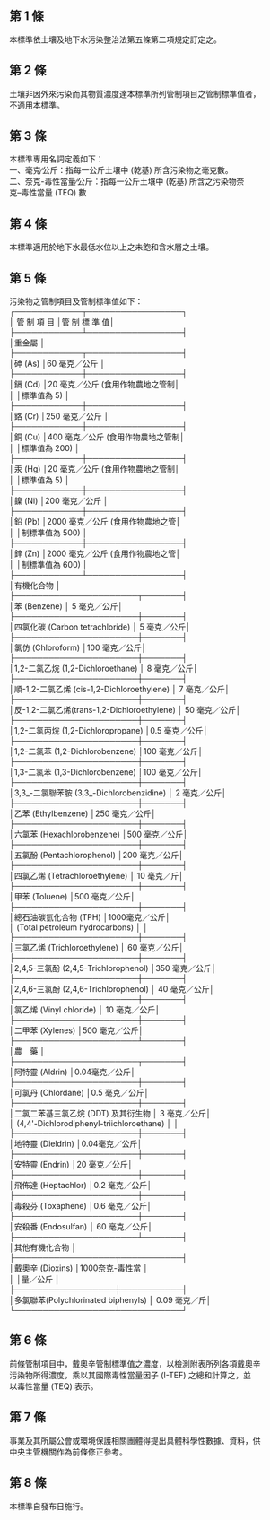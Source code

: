 第 1 條
-------
本標準依土壤及地下水污染整治法第五條第二項規定訂定之。

第 2 條
-------
土壤非因外來污染而其物質濃度達本標準所列管制項目之管制標準值者，  
不適用本標準。

第 3 條
-------
本標準專用名詞定義如下：  
一、毫克∕公斤：指每一公斤土壤中 (乾基) 所含污染物之毫克數。  
二、奈克-毒性當量∕公斤：指每一公斤土壤中 (乾基) 所含之污染物奈  
    克–毒性當量 (TEQ)  數

第 4 條
-------
本標準適用於地下水最低水位以上之未飽和含水層之土壤。

第 5 條
-------
污染物之管制項目及管制標準值如下：  
┌────────────┬─────────────────┐  
│  管    制    項    目  │管      制      標      準      值│  
├────────────┴─────────────────┤  
│重金屬                                                      │  
├────────────┬─────────────────┤  
│砷 (As)                 │60  毫克／公斤                    │  
├────────────┼─────────────────┤  
│鎘 (Cd)                 │20  毫克／公斤 (食用作物農地之管制│  
│                        │標準值為 5)                       │  
├────────────┼─────────────────┤  
│鉻 (Cr)                 │250 毫克／公斤                    │  
├────────────┼─────────────────┤  
│銅 (Cu)                 │400 毫克／公斤 (食用作物農地之管制│  
│                        │標準值為 200)                     │  
├────────────┼─────────────────┤  
│汞 (Hg)                 │20 毫克／公斤  (食用作物農地之管制│  
│                        │標準值為 5)                       │  
├────────────┼─────────────────┤  
│鎳 (Ni)                 │200 毫克／公斤                    │  
├────────────┼─────────────────┤  
│鉛 (Pb)                 │2000  毫克／公斤 (食用作物農地之管│  
│                        │制標準值為 500)                   │  
├────────────┼─────────────────┤  
│鋅 (Zn)                 │2000  毫克／公斤 (食用作物農地之管│  
│                        │制標準值為 600)                   │  
├────────────┴─────────────────┤  
│有機化合物                                                  │  
├──────────────────────┬───────┤  
│苯 (Benzene)                                │  5 毫克／公斤│  
├──────────────────────┼───────┤  
│四氯化碳 (Carbon tetrachloride)             │  5 毫克／公斤│  
├──────────────────────┼───────┤  
│氯仿 (Chloroform)                           │100 毫克／公斤│  
├──────────────────────┼───────┤  
│1,2-二氯乙烷 (1,2-Dichloroethane)           │  8 毫克／公斤│  
├──────────────────────┼───────┤  
│順-1,2-二氯乙烯 (cis-1,2-Dichloroethylene)  │  7 毫克／公斤│  
├──────────────────────┼───────┤  
│反-1,2-二氯乙烯(trans-1,2-Dichloroethylene) │ 50 毫克／公斤│  
├──────────────────────┼───────┤  
│1,2-二氯丙烷 (1,2-Dichloropropane)          │0.5 毫克／公斤│  
├──────────────────────┼───────┤  
│1,2-二氯苯 (1,2-Dichlorobenzene)            │100 毫克／公斤│  
├──────────────────────┼───────┤  
│1,3-二氯苯 (1,3-Dichlorobenzene)            │100 毫克／公斤│  
├──────────────────────┼───────┤  
│3,3_-二氯聯苯胺 (3,3_-Dichlorobenzidine)    │  2 毫克／公斤│  
├──────────────────────┼───────┤  
│乙苯 (Ethylbenzene)                         │250 毫克／公斤│  
├──────────────────────┼───────┤  
│六氯苯 (Hexachlorobenzene)                  │500 毫克／公斤│  
├──────────────────────┼───────┤  
│五氯酚 (Pentachlorophenol)                  │200 毫克／公斤│  
├──────────────────────┼───────┤  
│四氯乙烯 (Tetrachloroethylene)              │   10 毫克／斤│  
├──────────────────────┼───────┤  
│甲苯 (Toluene)                              │500 毫克／公斤│  
├──────────────────────┼───────┤  
│總石油碳氫化合物 (TPH)                      │1000毫克／公斤│  
│ (Total petroleum hydrocarbons)             │              │  
├──────────────────────┼───────┤  
│三氯乙烯 (Trichloroethylene)                │ 60 毫克／公斤│  
├──────────────────────┼───────┤  
│2,4,5-三氯酚 (2,4,5-Trichlorophenol)        │350 毫克／公斤│  
├──────────────────────┼───────┤  
│2,4,6-三氯酚 (2,4,6-Trichlorophenol)        │ 40 毫克／公斤│  
├──────────────────────┼───────┤  
│氯乙烯 (Vinyl chloride)                     │ 10 毫克／公斤│  
├──────────────────────┼───────┤  
│二甲苯 (Xylenes)                            │500 毫克／公斤│  
├──────────────────────┴───────┤  
│農　藥                                                      │  
├──────────────────────┬───────┤  
│阿特靈 (Aldrin)                             │0.04毫克／公斤│  
├──────────────────────┼───────┤  
│可氯丹 (Chlordane)                          │0.5 毫克／公斤│  
├──────────────────────┼───────┤  
│二氯二苯基三氯乙烷 (DDT)  及其衍生物        │  3 毫克／公斤│  
│ (4,4'-Dichlorodiphenyl-triichloroethane)   │              │  
├──────────────────────┼───────┤  
│地特靈 (Dieldrin)                           │0.04毫克／公斤│  
├──────────────────────┼───────┤  
│安特靈 (Endrin)                             │20  毫克／公斤│  
├──────────────────────┼───────┤  
│飛佈達 (Heptachlor)                         │0.2 毫克／公斤│  
├──────────────────────┼───────┤  
│毒殺芬 (Toxaphene)                          │0.6 毫克／公斤│  
├──────────────────────┼───────┤  
│安殺番 (Endosulfan)                         │ 60 毫克／公斤│  
├──────────────────────┴───────┤  
│其他有機化合物                                              │  
├──────────────────┬───────────┤  
│戴奧辛 (Dioxins)                    │1000奈克-毒性當       │  
│                                    │量／公斤              │  
├──────────────────┼───────────┤  
│多氯聯苯(Polychlorinated biphenyls) │         0.09 毫克／斤│  
└──────────────────┴───────────┘

第 6 條
-------
前條管制項目中，戴奧辛管制標準值之濃度，以檢測附表所列各項戴奧辛  
污染物所得濃度，乘以其國際毒性當量因子 (I-TEF)  之總和計算之，並  
以毒性當量 (TEQ)  表示。

第 7 條
-------
事業及其所屬公會或環境保護相關團體得提出具體科學性數據、資料，供  
中央主管機關作為前條修正參考。

第 8 條
-------
本標準自發布日施行。

